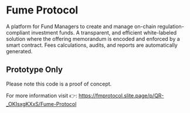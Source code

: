 # Fume Protocol

A platform for Fund Managers to create and manage on-chain regulation-compliant investment funds. A transparent, and efficient white-labeled solution where the offering memorandum is encoded and enforced by a smart contract. Fees calculations, audits, and reports are automatically generated.

## Prototype Only
Please note this code is a proof of concept.

For more information visit 👉: https://fmprotocol.slite.page/p/QR-_OKIsxgKXxS/Fume-Protocol
